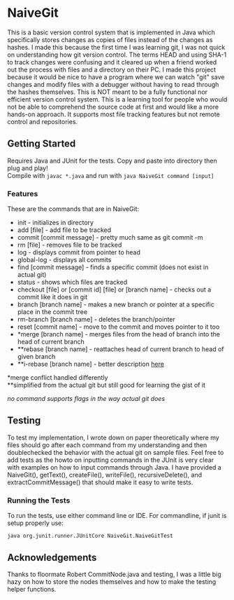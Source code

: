# NaiveGit

This is a basic version control system that is implemented in Java which specifically stores changes as copies of files instead of the changes as hashes. I made this because the first time I was learning git, I was not quick on understanding how git version control. The terms HEAD and using SHA-1 to track changes were confusing and it cleared up when a friend worked out the process with files and a directory on their PC. I made this project because it would be nice to have a program where we can watch "git" save changes and modify files with a debugger without having to read through the hashes themselves. This is NOT meant to be a fully functional nor efficient version control system. This is a learning tool for people who would not be able to comprehend the source code at first and would like a more hands-on approach. It supports most file tracking features but not remote control and repositories.

## Getting Started

Requires Java and JUnit for the tests. Copy and paste into directory then plug and play!     
Compile with `javac *.java` and run with `java NaiveGit command [input]`

### Features
These are the commands that are in NaiveGit:  
* init - initializes in directory  
* add [file] - add file to be tracked  
* commit [commit message] - pretty much same as git commit -m  
* rm [file] - removes file to be tracked  
* log - displays commit from pointer to head  
* global-log - displays all commits  
* find [commit message] - finds a specific commit (does not exist in actual git) 
* status - shows which files are tracked  
* checkout [file] or [commit id] [file] or [branch name] - checks out a commit like it does in git  
* branch [branch name] - makes a new branch or pointer at a specific place in the commit tree  
* rm-branch [branch name] - deletes the branch/pointer  
* reset [commit name] - move to the commit and moves pointer to it too  
* *merge [branch name] - merges files from the head of branch into the head of current branch  
* **rebase [branch name] - reattaches head of current branch to head of given branch  
* **i-rebase [branch name] - better description [here](https://git-scm.com/docs/git-rebase)  

*merge conflict handled differently  
**simplified from the actual git but still good for learning the gist of it  

*no command supports flags in the way actual git does*   

## Testing
To test my implementation, I wrote down on paper theoretically where my files should go after each command from my understanding and then doublechecked the behavior with the actual git on sample files. Feel free to add tests as the howto on inputting commands in the JUnit is very clear with examples on how to input commands through Java. I have provided a NaiveGit(), getText(), createFile(), writeFile(), recursiveDelete(), and extractCommitMessage() that should make it easy to write tests.


### Running the Tests

To run the tests, use either command line or IDE. For commandline, if junit is setup properly use:

`java org.junit.runner.JUnitCore NaiveGit.NaiveGitTest`

## Acknowledgements

Thanks to floormate Robert CommitNode.java and testing, I was a little big hazy on how to store the nodes themselves and how to make the testing helper functions.
